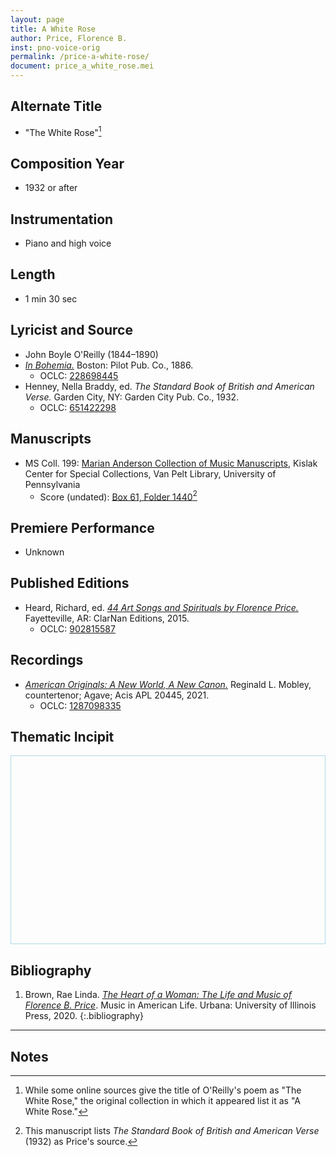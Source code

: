 ```yaml
---
layout: page
title: A White Rose
author: Price, Florence B.
inst: pno-voice-orig
permalink: /price-a-white-rose/
document: price_a_white_rose.mei
---
```


## Alternate Title
- "The White Rose"[^fn1]

## Composition Year
- 1932 or after

## Instrumentation
- Piano and high voice

## Length
- 1 min 30 sec

## Lyricist and Source
- John Boyle O'Reilly (1844&ndash;1890)
- <a href="https://www.google.com/books/edition/In_Bohemia/EWY1AAAAMAAJ" target="_blank">*In Bohemia.*</a> Boston: Pilot Pub. Co., 1886.
    * OCLC: <a href="https://www.worldcat.org/title/228698445" target="_blank">228698445</a>
- Henney, Nella Braddy, ed. *The Standard Book of British and American Verse.* Garden City, NY: Garden City Pub. Co., 1932.
    * OCLC: <a href="https://www.worldcat.org/title/651422298" target="_blank">651422298</a>

## Manuscripts
- MS Coll. 199: <a href="https://www.library.upenn.edu/detail/collection/marian-anderson-collection" target="_blank">Marian Anderson Collection of Music Manuscripts</a>, Kislak Center for Special Collections, Van Pelt Library, University of Pennsylvania
    * Score (undated): <a href="https://franklin.library.upenn.edu/catalog/FRANKLIN_9923566943503681" target="_blank">Box 61, Folder 1440</a>[^fn2]

## Premiere Performance
- Unknown

## Published Editions
- Heard, Richard, ed. <a href="https://www.classicalvocalrep.com/products/44-Art-Songs-and-Spirituals-by-Florence-B-Price-for-Medium-High-Voice-and-Piano-Richard-Heard-205398.html" target="_blank">*44 Art Songs and Spirituals by Florence Price.*</a> Fayetteville, AR: ClarNan Editions, 2015.
    * OCLC: <a href="https://www.worldcat.org/title/902815587" target="_blank">902815587</a>

## Recordings
- <a href="https://www.acisproductions.com/agaveandreginaldlmobley" target="_blank">*American Originals: A New World, A New Canon.*</a> Reginald L. Mobley, countertenor; Agave; Acis APL 20445, 2021.
    * OCLC: <a href="https://www.worldcat.org/title/1287098335" target="_blank">1287098335</a>

## Thematic Incipit
<div>
  <div id="app" class="panel" style="border: 1px solid lightblue; min-height: 300px;"></div>
</div>

<script type="module">
  import 'https://www.verovio.org/javascript/app/verovio-app.js';

  const options = {
      defaultView: 'responsive', // default is 'responsive', alternative is 'document'
      defaultZoom: 3, // 0-7, default is 4
      enableResponsive: true, // default is true
      enableDocument: true, // default is true
  }

  // Create the app - here with an empty option object
  const app = new Verovio.App(document.getElementById("app"), options);

  // Load a file (MEI or MusicXML)
  fetch("{{site.baseurl}}/assets/mei/{{page.document}}")
      .then(function(response) {
          return response.text();
      })
      .then(function(text) {
          app.loadData(text);
      });

</script>

## Bibliography
1. Brown, Rae Linda. <a href="https://www.worldcat.org/title/1122800180" target="_blank">*The Heart of a Woman: The Life and Music of Florence B. Price*</a>. Music in American Life. Urbana: University of Illinois Press, 2020.
{:.bibliography}

---

## Notes
[^fn1]: While some online sources give the title of O'Reilly's poem as "The White Rose," the original collection in which it appeared list it as "A White Rose."
[^fn2]: This manuscript lists *The Standard Book of British and American Verse* (1932) as Price's source.
